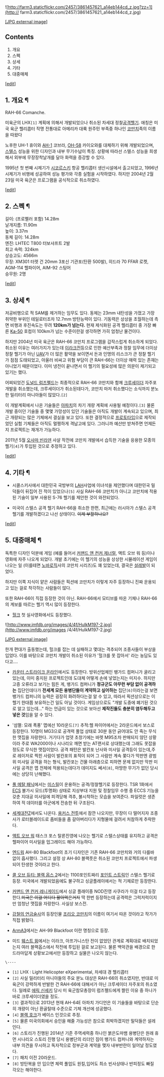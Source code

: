 ![http://farm3.staticflickr.com/2457/3861457621_a14eb144cd_z.jpg?zz=1](http://
farm3.staticflickr.com/2457/3861457621_a14eb144cd_z.jpg)

[[JPG external
image]](http://farm3.staticflickr.com/2457/3861457621_a14eb144cd_z.jpg)

## Contents

    

1. 개요 
2. 스펙 
3. 상세 
4. 기타 
5. 대중매체 

[[edit](http://rigvedawiki.net/r1/wiki.php/RAH-66?action=edit&section=1)]

## 1. 개요 ¶

RAH-66 Comanche.

  

미육군의 LHX`[1]` 계획에 의해서 개발되었으나 취소된 차세대
정찰[공격헬기](%EA%B3%B5%EA%B2%A9%ED%97%AC%EA%B8%B0.md). 애칭은 미국 육군 헬리콥터 작명 전통대로
아메리카 대륙 원주민 부족중 하나인 [코만치](%EC%BD%94%EB%A7%8C%EC%B9%98.md)족의 이름을 따왔다

  

노후한 UH-1 휴이와 [AH-1](AH-1.md) 코브라, [OH-58](OH-58.md) 카이오와를 대체하기 위해
개발되었으며, [스텔스](%EC%8A%A4%ED%85%94%EC%8A%A4.md) 성능을 위한 디자인과 내부 무기수납이 특징. 상황에
따라선 스텔스 성능을 희생해서 외부에 무장장착날개를 달아 화력을 증강할 수 있다.

  

1995년 첫 번째 시제기가 [시코르스키](%EC%8B%9C%EC%BD%94%EB%A5%B4%EC%8A%A4%ED%82%A4.md)
항공 헬리콥터 생산시설에서 출고되었고, 1996년 시제기가 비행에 성공하여 성능 평가와 각종 실험을 시작하였다. 하지만 2004년 2월
23일 미국 육군은 프로그램을 공식적으로 취소하였다.

[[edit](http://rigvedawiki.net/r1/wiki.php/RAH-66?action=edit&section=2)]

## 2. 스펙 ¶

길이: (프로펠러 포함) 14.28m  
날개지름: 11.90m  
높이: 3.37m  
동체 길이: 14.28m  
엔진: LHTEC T800 터보샤프트 2발  
최고 속력: 324km  
상승고도: 4566m  
무장: XM301 터렛 건 20mm 3포신 기관포(탄환 500발), 히드라 70 FFAR 로켓, AGM-114 헬파이어, AIM-92 스팅어  
승무원: 2명

[[edit](http://rigvedawiki.net/r1/wiki.php/RAH-66?action=edit&section=3)]

## 3. 상세 ¶

  
  

저공비행으로 적 SAM를 제거하는 임무도 있다. 동체는 23mm 내탄성을 가졌고 가장 취약한 부위인 테일로터조차 12.7mm 방탄능력이
있다. 기동력은 상상을 초월하는데 측면 비행과 후진속도는 무려 **120km가 넘는다.** 현재 제식화된 공격 헬리콥터 중 가장 빠른
[Ka-50](Ka-50.md) 호컴이 100km가 넘는 수준이란걸 생각하면 가히 엄청난 물건이다.

  

하지만 2004년 미국 육군은 RAH-66 코만치 프로그램을 갑작스럽게 취소하게 되었다. 취소된 이유는 여러가지가 있는데
[이라크전](%EC%9D%B4%EB%9D%BC%ED%81%AC%EC%A0%84.md)등으로 인한 예산부족과 정찰 임무에 더이상 정찰
헬기가 아닌 [UAV](UAV.md)가 더 많은 활약을 보이면서 돈과 인명의 리스크가 큰 정찰 헬기가 점점 도태되었고, 아울러 비싸고
위험 부담이 큰 RAH-66는 더이상 매력 있는 존재는 아니었기 때문이었다. 이미 냉전이 끝나면서 이 헬기의 필요성에 많은 의문이 제기되고
있기는 했다.

  

어찌되었건 [도널드 럼즈펠드](%EB%8F%84%EB%84%90%EB%93%9C%20%EB%9F%BC%EC%A6%88%ED%8E%A0%EB%93%9C.md)는 최종적으로 RAH-66 코만치와 함께
[크루세이더](%ED%81%AC%EB%A3%A8%EC%84%B8%EC%9D%B4%EB%8D%94.md) 자주포 개발을 취소했는데,
크루세이더가 취소된데다가, 코만치 마저 취소했다는 소식까지 분노한 밀리터리 마니아들이 많았다.`[2]`

  

이 개발계획에서 나온 기술들은 [아파치](AH-64.md)의 차기 개량 계획에 사용될 예정이다.`[3]` 물론 개발 중이던 기술들 중
몇몇 가망성이 있던 기술들은 아직도 개발이 계속되고 있으며, 최근 개량되는 많은 기체에서 결실을 보고 있다. 또한 결정적으로
[프로토타입](%ED%94%84%EB%A1%9C%ED%86%A0%ED%83%80%EC%9E%85.md)으로 제작되었던 실험 기체들은
아직도 멀쩡하게 격납고에 있다. 그러니까 예산만 받쳐주면 언제든지 프로젝트는 재개가 가능하다.

  

2011년 5월 [오사마 빈라덴](%EC%98%A4%EC%82%AC%EB%A7%88%20%EB%B9%88%20%EB%9D%BC%EB%8D%B4.md) 사살 작전에
코만치 개발에서 습득한 기술을 응용한 모종의 헬기`[4]`가 투입된 것으로 추정하고 있다.

[[edit](http://rigvedawiki.net/r1/wiki.php/RAH-66?action=edit&section=4)]

## 4. 기타 ¶

  * 시콜스키사에서 대한민국 국방부의 [LAH](LAH.md)사업에 이녀석을 제안했다며 대한민국 밀덕들이 뒤집어 진 적이 있었으나`[5]` 사실 RAH-66 코만치가 아니고 코만치에 적용된 기술이 일부 사용된 S-76 헬기를 제안한 것이 와전되었다.  

  * 미국이 스텔스 공격 헬기 RAH-66을 취소한 한편, 최근에는 러시아가 스텔스 공격 헬기를 개발하겠다고 나선 상태이다. <del>이제 부활하나요?</del>

[[edit](http://rigvedawiki.net/r1/wiki.php/RAH-66?action=edit&section=5)]

## 5. 대중매체 ¶

독특한 디자인 덕분에 게임 (예를 들어서 [커맨드 앤 컨커 제너럴](%EC%BB%A4%EB%A7%A8%EB%93%9C%20%EC%95%A4%20%EC%BB%A8%EC%BB%A4%20%EC%A0%9C%EB%84%88%EB%9F%B4.md), 액트 오브 워 등)이나 영화에 자주
나오게 되었다. 개발 초기에는 이 헬기의 성능을 상상한 시뮬레이션 게임이 나오는 일 (이를테면
[노바로직](%EB%85%B8%EB%B0%94%EB%A1%9C%EC%A7%81.md)사의 코만치 시리즈)도 꽤 있었는데, 결국은
[설레발](%EC%84%A4%EB%A0%88%EB%B0%9C.md)이 되었다.

  

하지만 이쪽 지식이 얕은 사람들은 픽션에 코만치가 이렇게 자주 등장하니 진짜 운용되고 있는 걸로 착각하는 사람들이 많다.

  

또한 RAH-66이 직접 등장한 것이 아닌. RAH-66에서 모티브를 따온 기체나 RAH-66의 계보를 따르는 헬기 역시 많이 등장한다.

  

  * [헐크](%ED%97%90%ED%81%AC.md) 첫 실사영화에서도 등장했다.

![http://www.imfdb.org/images/4/4f/HulkM197-2.jpg](http://www.imfdb.org/images
/4/4f/HulkM197-2.jpg)

[[JPG external image]](http://www.imfdb.org/images/4/4f/HulkM197-2.jpg)

  
한개 편대가 출동했는데, 헐크를 잡는 데 실패하고 몇대는 격추되어 조종사들이 부상을 입었다. 이를 바탕으로 코만치 개발이 취소된 이유가
'헐크를 못 잡아서' 라는 농담도 있다고….

  

  * [카운터 스트라이크 온라인](%EC%B9%B4%EC%9A%B4%ED%84%B0%20%EC%8A%A4%ED%8A%B8%EB%9D%BC%EC%9D%B4%ED%81%AC%20%EC%98%A8%EB%9D%BC%EC%9D%B8.md)에서도 등장한다. 방위산업체인 뱅가드 컴퍼니가 굴리고 있는데, 이미 중지된 프로젝트인데 도대체 어떻게 손에 넣었는지는 미지수. 하지만 고증 오류라고 보기는 힘든 게, 뱅가드 컴퍼니가 **정규군도 아무런 부담 없이 공격하는** 집단인데다가 **전세계 모든 용병단들이 계약하고 싶어하는** 집단`[6]`이라는걸 보면 뱅가드 컴퍼니의 능력은 굉장히 화려하다는걸 알 수 있고, 따라서 픽션상으로는 이 헬기 한대쯤 보유하는건 일도 아닐 것이다. 게임상으로도 "개발 도중에 폐기된 것으로 알고 있는데..." 하는 언급이 있는 것으로 보아선 **제작진들도 충분히 염두해두고 넣은 것**임을 알 수 있다.  

  * '섬멸: 모래 폭풍' 맵에선 10라운드`[7]` 추적:헬 파이어에서는 2라운드에서 보스로 등장한다. 10명이 MG3으로 공격력 풀업 상태로 30분 동안 긁어대도 안 죽는 무식한 맷집을 자랑한다. 거기다가 업뎃 초창기에는 바렛 M95조차 판매되지 않던 상황이라 주로 WA2000이나 시나리오 깨면 받는 AT랜서로 상대했는데 그래도 못잡을 정도로 무식한 맷집이었다. 공격 패턴은 발칸포 난사와 미사일 공격등이 있는데,주로 레이저로 찍힌 사람이 발칸포의 표적이 되어 그 사람만 계속 쫒다가 막판엔 광범위 미사일 공격을 하는 형식, 발칸포는 건물 아래층으로 피하면 문제 없지만 막판 미사일 공격은 맵 전체에 적용되는데다가 데미지도 쎄서`[8]`, 마땅한 무기가 없던 당시에는 상당히 난해했다.  

  * [풀 메탈 패닉](%ED%92%80%20%EB%A9%94%ED%83%88%20%ED%8C%A8%EB%8B%89.md)에서는 [미스릴](%EB%AF%B8%EC%8A%A4%EB%A6%B4.md)이 운용하는 공격/정찰헬기로 등장한다. TSR 1화에서 [ECS](ECS.md) 불가시 모드(투명화) 상태로 지상부대 지원 및 정찰임무 수행 중 ECCS 기능을 갖춘 지대공 미사일에 피격당해 격추, 불시착하는 모습을 보여준다. 파일럿은 생존하여 적 데이터를 아군에게 전송한 뒤 구조된다.  

  * [세계대전Z](%EC%84%B8%EA%B3%84%EB%8C%80%EC%A0%84Z.md)에서도 나온다. [용커스 전투](%EC%9A%A9%EC%BB%A4%EC%8A%A4%20%EC%A0%84%ED%88%AC.md)에서 잠깐 나오지만, 무장이 다 떨어지자 조종사가 로터블레이드로 좀비들을 좀 갈아버리다가 지형물에 걸려서 처참하게 추락한다.  

  * [액트 오브 워](%EC%95%A1%ED%8A%B8%20%EC%98%A4%EB%B8%8C%20%EC%9B%8C.md) 태스크 포스 탈론진영에 나오는 헬기로 스텔스상태를 유지하고 공격은 헬파이어 미사일을 업그레이드 해야 가능하다.
  * [엔드워](%EC%97%94%EB%93%9C%EC%9B%8C.md) AH-80 Blackfoot의 초기 디자인은 기존 RAH-66 코만치와 거의 다를바 없이 흡사했다. 그리고 설정 상 AH-80 블랙풋은 취소된 코만치 프로젝트에서 파생되어 탄생한 것이라고 한다.  

  * [콜 오브 듀티: 블랙 옵스 2](%EC%BD%9C%20%EC%98%A4%EB%B8%8C%20%EB%93%80%ED%8B%B0%3A%20%EB%B8%94%EB%9E%99%20%EC%98%B5%EC%8A%A4%202.md)에서는 1100포인트짜리 [포인트 스트릭](%EC%BD%9C%20%EC%98%A4%EB%B8%8C%20%EB%93%80%ED%8B%B0%20%EC%8B%9C%EB%A6%AC%EC%A6%88/%ED%82%AC%EC%8A%A4%ED%8A%B8%EB%A6%AD.md)인 스텔스 헬기로 등장. 미국에서 개발되었음에도 불구하고 싱글플레이에서는 적 기체로만 등장한다.  

  * [커맨드 앤 컨커 레니게이드](%EC%BB%A4%EB%A7%A8%EB%93%9C%20%EC%95%A4%20%EC%BB%A8%EC%BB%A4%20%EB%A0%88%EB%8B%88%EA%B2%8C%EC%9D%B4%EB%93%9C.md)에서 싱글 플래이중 NOD진영 사쿠라가 이걸 타고 등장한다.<del>미국은 이걸 어디다 팔아먹은거지</del> 딱 한번 등장하는데 공격력은 그럭저럭이지만 엄청난 맷집을 자랑한다. 사실상 보스전.  

  * [강철의 연금술사](%EA%B0%95%EC%B2%A0%EC%9D%98%20%EC%97%B0%EA%B8%88%EC%88%A0%EC%82%AC.md)의 등장인물 [조리오 코만치](%EC%A1%B0%EB%A6%AC%EC%98%A4%20%EC%BD%94%EB%A7%8C%EC%B9%98.md)의 이름이 여기서 따온 것이라고 작가가 직접 밝혔다.  

  * [ArmA3](ArmA3.md)에서는 AH-99 Blackfoot 이란 명칭으로 등장.  

  * 미드 [웨스트 윙](%EC%9B%A8%EC%8A%A4%ED%8A%B8%20%EC%9C%99.md)에서는 이라크, 아프가니스탄 전이 없었던 관계로 계획대로 배치되었는지 여러 블랙옵스에서 작전에 투입된 걸로 보고된다. 물론 백악관을 배경으로 한 드라마답게 상황보고에서만 등장하고 실물은 나오지 않는다.

`\----`

  * `[1]` LHX : Light Helicopter eXperimental, 차세대 경 헬리콥터
  * `[2]` 사실 밀리터리 마니아들의 주요 분노 대상은 RAH-66의 취소였지만, 반대로 미 육군이 강력하게 반발한 건 RAH-66에 대해서가 아닌 크루세이더 자주포의 취소였다. 일례로 [에릭 신세키](%EC%97%90%EB%A6%AD%20%EC%8B%A0%EC%84%B8%ED%82%A4.md) 당시 미 육군참모총장이 럼즈펠드에게 짤린 이유 중 하나가 바로 크루세이더였을 정도.
  * `[3]` 결과적으로 2013년 현재 AH-64E 아파치 가디언은 이 기술들을 바탕으로 단순히 개량이 아닌 환골탈태 수준으로 기체 개선에 성공했다.
  * `[4]` [블랙 호크](UH-60.md)가 베이스 인것으로 추정.
  * `[5]` 물론 미국의회에서 승인을 해줄 가능성은 참으로 희박하겠지만 밀덕들은 설레인다.
  * `[6]` 스토리가 진행된 2014년 기준 주역세력중 하나인 붉은도마뱀 용병단은 원래 휴먼 시나리오 스토리 진행 당시 용병단의 리더인 짐이 뱅가드 컴퍼니와 계약하자는 내부 의견을 무시하고 독자적으로 정부군과 계약을 맺자 내부반란이 일어날 정도였다.
  * `[7]` 패치 이전 20라운드.
  * `[8]` 방탄복을 안 입으면 체력 풀업도 원킬,입어도 최소 빈사상태나 반피정도 빠질 각오는 해야한다.

